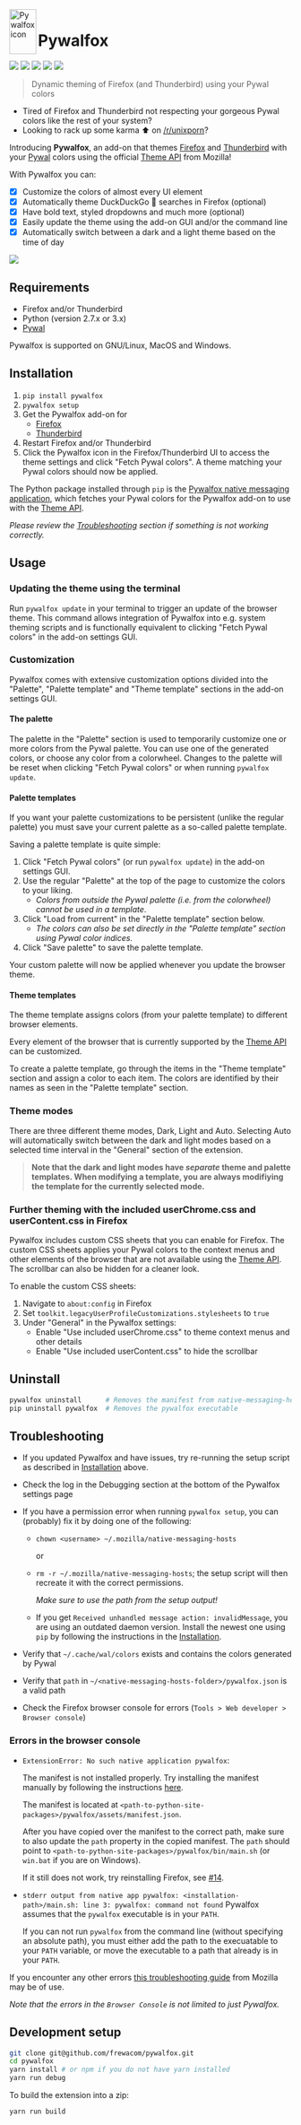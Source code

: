 <img align="left" width="48" height="80" src="images/icon-readme.png" alt="Pywalfox icon">

# Pywalfox

[<img src="https://img.shields.io/amo/v/pywalfox">](https://addons.mozilla.org/en-US/firefox/addon/pywalfox/)
[<img src="https://img.shields.io/amo/stars/pywalfox">](https://addons.mozilla.org/en-US/firefox/addon/pywalfox/)
[<img src="https://img.shields.io/amo/users/pywalfox">](https://addons.mozilla.org/en-US/firefox/addon/pywalfox/)
[<img src="https://img.shields.io/amo/dw/pywalfox">](https://addons.mozilla.org/en-US/firefox/addon/pywalfox/)
[<img src="https://img.shields.io/github/license/frewacom/pywalfox">](https://www.mozilla.org/en-US/MPL/2.0/FAQ/)

> Dynamic theming of Firefox (and Thunderbird) using your Pywal colors

- Tired of Firefox and Thunderbird not respecting your gorgeous Pywal colors like the rest of your system?
- Looking to rack up some karma :arrow_up: on [/r/unixporn](https://reddit.com/r/unixporn)?

Introducing **Pywalfox**, an add-on that themes [Firefox](https://addons.mozilla.org/en-US/firefox/addon/pywalfox/) and [Thunderbird](https://addons.thunderbird.net/sv-SE/thunderbird/addon/pywalfox/) with your [Pywal](https://github.com/dylanaraps/pywal) colors using the official [Theme API](https://developer.mozilla.org/en-US/docs/Mozilla/Add-ons/WebExtensions/manifest.json/theme) from Mozilla!

With Pywalfox you can:
- [x] Customize the colors of almost every UI element
- [x] Automatically theme DuckDuckGo :duck: searches in Firefox (optional)
- [x] Have bold text, styled dropdowns and much more (optional)
- [x] Easily update the theme using the add-on GUI and/or the command line
- [x] Automatically switch between a dark and a light theme based on the time of day

![](images/demo_v204.gif)

## Requirements
- Firefox and/or Thunderbird
- Python (version 2.7.x or 3.x)
- [Pywal](https://github.com/dylanaraps/pywal)

Pywalfox is supported on GNU/Linux, MacOS and Windows.

## Installation

1. `pip install pywalfox`
2. `pywalfox setup`
3. Get the Pywalfox add-on for
   - [Firefox](https://addons.mozilla.org/en-US/firefox/addon/pywalfox/)
   - [Thunderbird](https://addons.thunderbird.net/en-US/thunderbird/addon/pywalfox/)
4. Restart Firefox and/or Thunderbird
5. Click the Pywalfox icon in the Firefox/Thunderbird UI to access the theme settings and click "Fetch Pywal colors". A theme matching your Pywal colors should now be applied.

The Python package installed through `pip` is the [Pywalfox native messaging application](https://github.com/Frewacom/pywalfox-native), which fetches your Pywal colors for the Pywalfox add-on to use with the [Theme API](https://developer.mozilla.org/en-US/docs/Mozilla/Add-ons/WebExtensions/manifest.json/theme).

*Please review the [Troubleshooting](#troubleshooting) section if something is not working correctly.*

## Usage

### Updating the theme using the terminal
Run `pywalfox update` in your terminal to trigger an update of the browser theme.
This command allows integration of Pywalfox into e.g. system theming scripts and is functionally equivalent to clicking "Fetch Pywal colors" in the add-on settings GUI.

### Customization
Pywalfox comes with extensive customization options divided into the "Palette", "Palette template" and "Theme template" sections in the add-on settings GUI.

#### The palette
The palette in the "Palette" section is used to temporarily customize one or more colors from the Pywal palette. 
You can use one of the generated colors, or choose any color from a colorwheel. Changes to the palette will be reset when clicking "Fetch Pywal colors" or when running `pywalfox update`.

#### Palette templates
If you want your palette customizations to be persistent (unlike the regular palette) you must save your current palette as a so-called palette template. 

Saving a palette template is quite simple:

1. Click "Fetch Pywal colors" (or run `pywalfox update`) in the add-on settings GUI.
2. Use the regular "Palette" at the top of the page to customize the colors to your liking.
   - *Colors from outside the Pywal palette (i.e. from the colorwheel) cannot be used in a template*.
3. Click "Load from current" in the "Palette template" section below.
   - *The colors can also be set directly in the "Palette template" section using Pywal color indices.*
4. Click "Save palette" to save the palette template. 

Your custom palette will now be applied whenever you update the browser theme.

#### Theme templates
The theme template assigns colors (from your palette template) to different browser elements.

Every element of the browser that is currently supported by the [Theme API](https://developer.mozilla.org/en-US/docs/Mozilla/Add-ons/WebExtensions/manifest.json/theme) can be customized.

To create a palette template, go through the items in the "Theme template" section and assign a color to each item.
The colors are identified by their names as seen in the "Palette template" section.

### Theme modes
There are three different theme modes, Dark, Light and Auto. Selecting Auto will automatically switch between the dark and light modes based on a selected time interval in the "General" section of the extension.

> **Note that the dark and light modes have *separate* theme and palette templates. When modifying a template, you are always modifiying the template for the currently selected mode.**

### Further theming with the included userChrome.css and userContent.css in Firefox
Pywalfox includes custom CSS sheets that you can enable for Firefox.
The custom CSS sheets applies your Pywal colors to the context menus and other elements of the browser that are not available using the [Theme API](https://developer.mozilla.org/en-US/docs/Mozilla/Add-ons/WebExtensions/manifest.json/theme).
The scrollbar can also be hidden for a cleaner look.

To enable the custom CSS sheets:
1. Navigate to `about:config` in Firefox
2. Set `toolkit.legacyUserProfileCustomizations.stylesheets` to `true`
3. Under "General" in the Pywalfox settings:
   - Enable "Use included userChrome.css" to theme context menus and other details
   - Enable "Use included userContent.css" to hide the scrollbar

## Uninstall
```bash
pywalfox uninstall      # Removes the manifest from native-messaging-hosts
pip uninstall pywalfox  # Removes the pywalfox executable
```

## Troubleshooting
* If you updated Pywalfox and have issues, try re-running the setup script as described in [Installation](#installation) above.
* Check the log in the Debugging section at the bottom of the Pywalfox settings page

* If you have a permission error when running `pywalfox setup`, you can (probably) fix it by doing one of the following:

  - `chown <username> ~/.mozilla/native-messaging-hosts`

     or

  - `rm -r ~/.mozilla/native-messaging-hosts`; the setup script will then recreate it with the correct permissions.

      *Make sure to use the path from the setup output!*

  - If you get `Received unhandled message action: invalidMessage`, you are using an outdated daemon version.
  Install the newest one using `pip` by following the instructions in the [Installation](#installation).

* Verify that `~/.cache/wal/colors` exists and contains the colors generated by Pywal
* Verify that `path` in `~/<native-messaging-hosts-folder>/pywalfox.json` is a valid path
* Check the Firefox browser console for errors (`Tools > Web developer > Browser console`)

### Errors in the browser console
- `ExtensionError: No such native application pywalfox`:

   The manifest is not installed properly. Try installing the manifest manually by following the instructions [here](https://developer.mozilla.org/en-US/docs/Mozilla/Add-ons/WebExtensions/Native_manifests.).

   The manifest is located at `<path-to-python-site-packages>/pywalfox/assets/manifest.json`.

   After you have copied over the manifest to the correct path, make sure to also update the `path` property in the copied manifest. The `path` should point to `<path-to-python-site-packages>/pywalfox/bin/main.sh` (or `win.bat` if you are on Windows).

   If it still does not work, try reinstalling Firefox, see [#14](https://github.com/Frewacom/pywalfox/issues/14).

- `stderr output from native app pywalfox: <installation-path>/main.sh: line 3: pywalfox: command not found`
  Pywalfox assumes that the `pywalfox` executable is in your `PATH`.

  If you can not run `pywalfox` from the command line (without specifying an absolute path), you must either add the path to the execuatable to your `PATH` variable, or move the executable to a path that already is in your `PATH`.

If you encounter any other errors [this troubleshooting guide](https://developer.mozilla.org/en-US/docs/Mozilla/Add-ons/WebExtensions/Native_messaging#Troubleshooting
) from Mozilla may be of use.

*Note that the errors in the `Browser Console` is not limited to just Pywalfox.*

## Development setup
```bash
git clone git@github.com/frewacom/pywalfox.git
cd pywalfox
yarn install # or npm if you do not have yarn installed
yarn run debug
```

To build the extension into a zip:
```bash
yarn run build
```
